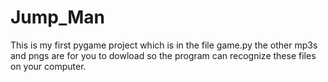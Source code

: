 # Jump_Man
This is my first pygame project which is in the file game.py the other mp3s and pngs are for you to dowload so the program can recognize these files on your computer.
